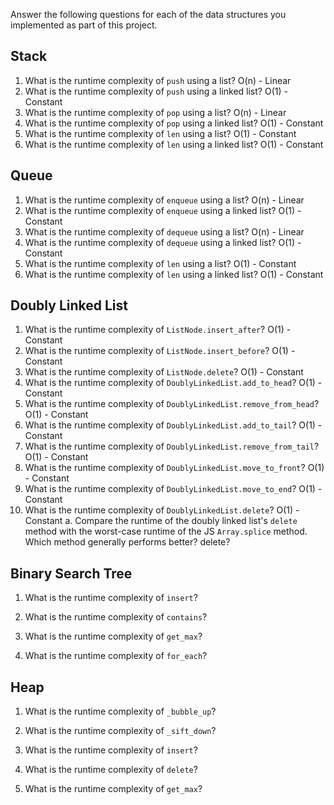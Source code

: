 Answer the following questions for each of the data structures you implemented as part of this project.

## Stack

1. What is the runtime complexity of `push` using a list?
O(n) - Linear
2. What is the runtime complexity of `push` using a linked list?
O(1) - Constant
3. What is the runtime complexity of `pop` using a list?
O(n) - Linear
4. What is the runtime complexity of `pop` using a linked list?
O(1) - Constant
5. What is the runtime complexity of `len` using a list?
O(1) - Constant
6. What is the runtime complexity of `len` using a linked list?
O(1) - Constant
## Queue

1. What is the runtime complexity of `enqueue` using a list?
O(n) - Linear
2. What is the runtime complexity of `enqueue` using a linked list?
O(1) - Constant
3. What is the runtime complexity of `dequeue` using a list?
O(n) - Linear
4. What is the runtime complexity of `dequeue` using a linked list?
O(1) - Constant
5. What is the runtime complexity of `len` using a list?
O(1) - Constant
6. What is the runtime complexity of `len` using a linked list?
O(1) - Constant
## Doubly Linked List

1. What is the runtime complexity of `ListNode.insert_after`?
O(1) - Constant
2. What is the runtime complexity of `ListNode.insert_before`?
O(1) - Constant
3. What is the runtime complexity of `ListNode.delete`?
O(1) - Constant
4. What is the runtime complexity of `DoublyLinkedList.add_to_head`?
O(1) - Constant
5. What is the runtime complexity of `DoublyLinkedList.remove_from_head`?
O(1) - Constant
6. What is the runtime complexity of `DoublyLinkedList.add_to_tail`?
O(1) - Constant
7. What is the runtime complexity of `DoublyLinkedList.remove_from_tail`?
O(1) - Constant
8. What is the runtime complexity of `DoublyLinkedList.move_to_front`?
O(1) - Constant
9. What is the runtime complexity of `DoublyLinkedList.move_to_end`?
O(1) - Constant
10. What is the runtime complexity of `DoublyLinkedList.delete`?
O(1) - Constant
    a. Compare the runtime of the doubly linked list's `delete` method with the worst-case runtime of the JS `Array.splice` method. Which method generally performs better?
    delete?
## Binary Search Tree

1. What is the runtime complexity of `insert`? 

2. What is the runtime complexity of `contains`?

3. What is the runtime complexity of `get_max`? 

4. What is the runtime complexity of `for_each`?
    
## Heap

1. What is the runtime complexity of `_bubble_up`?

2. What is the runtime complexity of `_sift_down`?

3. What is the runtime complexity of `insert`?

4. What is the runtime complexity of `delete`?

5. What is the runtime complexity of `get_max`?
